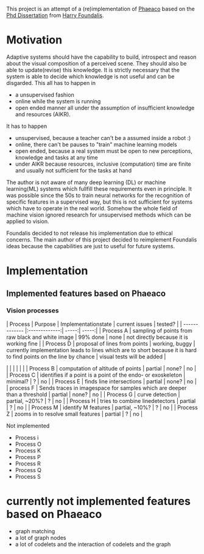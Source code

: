 This project is an attempt of a (re)implementation of [Phaeaco](https://www.foundalis.com/res/diss_research.html)
based on the [Phd Dissertation](https://www.foundalis.com/res/Foundalis_dissertation.pdf) from [Harry Foundalis](https://www.foundalis.com/).

# Motivation

Adaptive systems should have the capability to build, introspect and reason about the visual composition of a perceived scene.
They should also be able to update(revise) this knowledge.
It is strictly necessary that the system is able to decide which knowledge is not useful and can be disgarded.
This all has to happen in
 * a unsupervised fashion
 * online while the system is running
 * open ended manner
all under the assumption of insufficient knowledge and resources (AIKR).

It has to happen
* unsupervised, because a teacher can't be a assumed inside a robot :)
* online, there can't be pauses to "train" machine learning models
* open ended, because a real system must be open to new perceptions, knowledge and tasks at any time
* under AIKR because resources, inclusive (computation) time are finite and usually not sufficient for the tasks at hand

The author is not aware of many deep learning (DL) or machine learning(ML) systems which fullfill these requirements even in principle.
It was possible since the 50s to train neural networks for the recognition of specific features in a supervised way, but this is not sufficient for systems which have to operate in the real world.
Somehow the whole field of machine vision ignored research for unsupervised methods which can be applied to vision.

Foundalis decided to not release his implementation due to ethical concerns. The main author of this project decided to reimplement Foundalis ideas because the capabilities are just to useful for future systems.

# Implementation

## Implemented features based on Phaeaco

### Vision processes
| Process        | Purpose           | Implementationstate  | current issues | tested? |
| ------------- |:-------------:| -----:| -----:| 
| Process A      | sampling of points from raw black and white image | 99% done | none | not directly because it is working fine |
| Process D      | proposal of lines from points | working, buggy    | currently implementation leads to lines which are to short because it is hard to find points on the line by chance | visual tests will be added |

| | | | | |
| Process B      | computation of altitude of points                            | partial | none? | no |
| Process C      | identifies if a point is a point of the endo- or exoskeleton | minimal? | ? | no |
| Process E      | finds line intersections                                     | partial | none? | no |
| process F      | Sends traces in imagespace for samples which are deeper than a threshold | partial | none? | no |
| Process G      | curve detection                                              | partial, ~20%? | ? | no |
| Process H      | tries to combine linedetectors                               | partial | ? | no |
| Process M      | identify M features                                          | partial, ~10%? | ? | no |
| Process Z      | zooms in to resolve small features                           | partial | ? | no |

Not implemented

* Process i
* Process O
* Process K
* Process P
* Process R
* Process Q
* Process S

# currently not implemented features based on Phaeaco

* graph matching
* a lot of graph nodes
* a lot of codelets and the interaction of codelets and the graph
